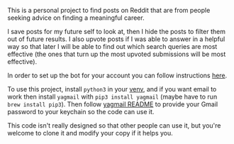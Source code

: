 This is a personal project to find posts on Reddit that are from people seeking advice on finding a meaningful career.

I save posts for my future self to look at, then I hide the posts to filter them out of future results.
I also upvote posts if I was able to answer in a helpful way so that later I will be able to find out which search
queries are most effective (the ones that turn up the most upvoted submissions will be most effective).

In order to set up the bot for your account you can follow instructions [here](https://github.com/reddit-archive/reddit/wiki/OAuth2-Quick-Start-Example#first-steps).

To use this project, install `python3` in your [venv](https://docs.python.org/3/tutorial/venv.html),
and if you want email to work then install `yagmail` with `pip3 install yagmail` (maybe have to run `brew install pip3`).
Then follow [yagmail README](https://github.com/kootenpv/yagmail) to provide your Gmail password to your keychain so
the code can use it.

This code isn't really designed so that other people can use it, but you're welcome to clone it and modify your copy
if it helps you.